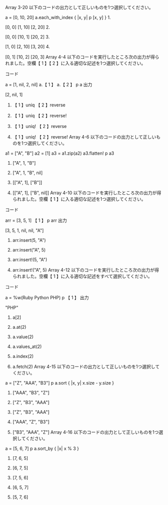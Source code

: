 Array 3-20
以下のコードの出力として正しいものを1つ選択してください。

a = [0, 10, 20]
a.each_with_index { |x, y| p [x, y] }
1.  

[0, 0]
[1, 10]
[2, 20]
2.  

[0, 0]
[10, 1]
[20, 2]
3.  

[1, 0]
[2, 10]
[3, 20]
4.  

[0, 1]
[10, 2]
[20, 3]
Array 4-4
以下のコードを実行したところ次の出力が得られました。空欄【 1 】【 2 】に入る適切な記述を1つ選択してください。

コード

a = [1, nil, 2, nil]
a.【  1  】
a.【  2  】
p a
出力

[2, nil, 1]
1.   【 1 】uniq 【 2 】reverse

2.   【 1 】uniq 【 2 】reverse!

3.   【 1 】uniq! 【 2 】reverse

4.   【 1 】uniq! 【 2 】reverse!
Array 4-6
以下のコードの出力として正しいものを1つ選択してください。

a1 = ["A", "B"]
a2 = [1]
a3 = a1.zip(a2)
a3.flatten!
p a3
1.   ["A", 1, "B"]

2.   ["A", 1, "B", nil]

3.   [["A", 1], ["B"]]

4.   [["A", 1], ["B", nil]]
Array 4-10
以下のコードを実行したところ次の出力が得られました。空欄【 1 】に入る適切な記述を1つ選択してください。

コード

arr = [3, 5, 1]
【  1  】
p arr
出力

[3, 5, 1, nil, nil, "A"]
1.   arr.insert(5, "A")

2.   arr.insert("A", 5)

3.   arr.insert!(5, "A")

4.   arr.insert!("A", 5)
Array 4-12
以下のコードを実行したところ次の出力が得られました。空欄【 1 】に入る適切な記述をすべて選択してください。

コード

a = %w(Ruby Python PHP)
p 【  1  】
出力

"PHP"
1.   a[2]

2.   a.at(2)

3.   a.value(2)

4.   a.values_at(2)

5.   a.index(2)

6.   a.fetch(2)
Array 4-15
以下のコードの出力として正しいものを1つ選択してください。

a = ["Z", "AAA", "B3"]
p a.sort { |x, y| x.size - y.size }
1.   ["AAA", "B3", "Z"]

2.   ["Z", "B3", "AAA"]

3.   ["Z", "B3", "AAA"]

4.   ["AAA", "Z", "B3"]

5.   ["B3", "AAA", "Z"]
Array 4-16
以下のコードの出力として正しいものを1つ選択してください。

a = [5, 6, 7]
p a.sort_by { |x| x % 3 }
1.   [7, 6, 5]

2.   [6, 7, 5]

3.   [7, 5, 6]

4.   [6, 5, 7]

5.   [5, 7, 6]
